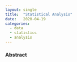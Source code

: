 ```yaml
---
layout: single
title:  "Statistical Analysis"
date:   2020-04-19
categories: 
  - data
  - statistics
  - analysis
---
```



### Abstract
